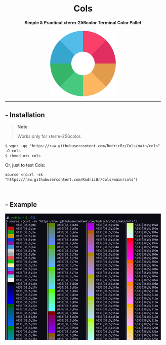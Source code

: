 <h1 align="center">Cols</h2>

<h4 align="center"><strong>Simple & Practical xterm-256color Terminal Color Pallet</strong></h4>

<p align="center">
  <img border="0" src="./.img/color-pallet.png" alt="Color Pallet">
</p>

<hr>

## - Installation
> **Note**
>
> Works only for xterm-256color.
```console
$ wget -qq "https://raw.githubusercontent.com/RodricBr/Cols/main/cols" -O cols
$ chmod u+x cols
```

Or, just to test Cols:
```console
source <(curl -sk "https://raw.githubusercontent.com/RodricBr/Cols/main/cols")
```

<br>

## - Example <br>
<p align="center">
  <kbd>
    <img border="0" src="./.img/cols.png" alt="Cols Example">
  </kbd>
</p>

<br>
